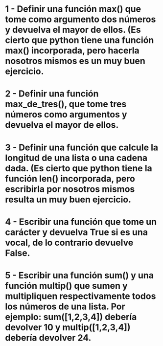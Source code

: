 # 1 - Definir una función max() que tome como argumento dos números y devuelva el mayor de ellos. (Es cierto que python tiene una función max() incorporada, pero hacerla nosotros mismos es un muy buen ejercicio.

# 2 - Definir una función max_de_tres(), que tome tres números como argumentos y devuelva el mayor de ellos.

# 3 - Definir una función que calcule la longitud de una lista o una cadena dada. (Es cierto que python tiene la función len() incorporada, pero escribirla por nosotros mismos resulta un muy buen ejercicio.

# 4 - Escribir una función que tome un carácter y devuelva True si es una vocal, de lo contrario devuelve False.  

# 5 - Escribir una función sum() y una función multip() que sumen y multipliquen respectivamente todos los números de una lista. Por ejemplo: sum([1,2,3,4]) debería devolver 10 y multip([1,2,3,4]) debería devolver 24.
